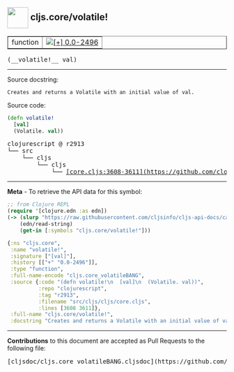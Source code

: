 ## <img width="48px" valign="middle" src="http://i.imgur.com/Hi20huC.png"> cljs.core/volatile!

 <table border="1">
<tr>

<td>function</td>
<td><a href="https://github.com/cljsinfo/cljs-api-docs/tree/0.0-2496"><img valign="middle" alt="[+] 0.0-2496" src="https://img.shields.io/badge/+-0.0--2496-lightgrey.svg"></a> </td>
</tr>
</table>

 <samp>
(__volatile!__ val)<br>
</samp>

---




Source docstring:

```
Creates and returns a Volatile with an initial value of val.
```

Source code:

```clj
(defn volatile!
  [val]
  (Volatile. val))
```

 <pre>
clojurescript @ r2913
└── src
    └── cljs
        └── cljs
            └── <ins>[core.cljs:3608-3611](https://github.com/clojure/clojurescript/blob/r2913/src/cljs/cljs/core.cljs#L3608-L3611)</ins>
</pre>


---

__Meta__ - To retrieve the API data for this symbol:

```clj
;; from Clojure REPL
(require '[clojure.edn :as edn])
(-> (slurp "https://raw.githubusercontent.com/cljsinfo/cljs-api-docs/catalog/cljs-api.edn")
    (edn/read-string)
    (get-in [:symbols "cljs.core/volatile!"]))
```

```clj
{:ns "cljs.core",
 :name "volatile!",
 :signature ["[val]"],
 :history [["+" "0.0-2496"]],
 :type "function",
 :full-name-encode "cljs.core_volatileBANG",
 :source {:code "(defn volatile!\n  [val]\n  (Volatile. val))",
          :repo "clojurescript",
          :tag "r2913",
          :filename "src/cljs/cljs/core.cljs",
          :lines [3608 3611]},
 :full-name "cljs.core/volatile!",
 :docstring "Creates and returns a Volatile with an initial value of val."}

```

---

__Contributions__ to this document are accepted as Pull Requests to the following file:

 <pre>
[cljsdoc/cljs.core_volatileBANG.cljsdoc](https://github.com/cljsinfo/cljs-api-docs/blob/master/cljsdoc/cljs.core_volatileBANG.cljsdoc)
</pre>

